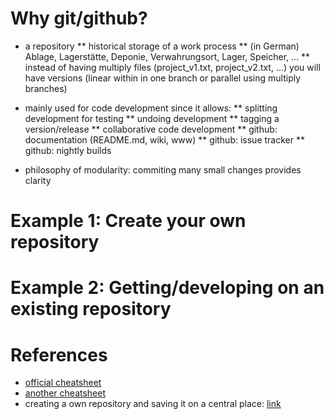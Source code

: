 # Why git/github?

* a repository
** historical storage of a work process
** (in German) Ablage, Lagerstätte, Deponie, Verwahrungsort, Lager, Speicher, ...
** instead of having multiply files (project_v1.txt, project_v2.txt, ...) you will have versions (linear within in one branch or parallel using multiply branches)

* mainly used for code development since it allows:
** splitting development for testing
** undoing development
** tagging a version/release
** collaborative code development 
** github: documentation (README.md, wiki, www)
** github: issue tracker 
** github: nightly builds

* philosophy of modularity: commiting many small changes provides clarity

# Example 1: Create your own repository



# Example 2: Getting/developing on an existing repository


# References
* [official cheatsheet](https://services.github.com/on-demand/downloads/github-git-cheat-sheet.pdf)
* [another cheatsheet](http://files.zeroturnaround.com/pdf/zt_git_cheat_sheet.pdf)
* creating a own repository and saving it on a central place: [link](https://help.github.com/articles/adding-an-existing-project-to-github-using-the-command-line/)
